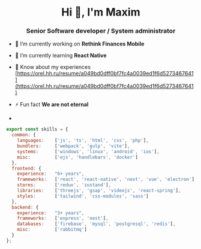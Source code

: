 <h1 align="center">Hi 👋, I'm Maxim</h1>
<h3 align="center">Senior Software developer / System administrator</h3>

- 🔭 I’m currently working on **Rethink Finances Mobile**

- 🌱 I’m currently learning **React Native**

- 📄 Know about my experiences [https://orel.hh.ru/resume/a049bd0dff0bf7fc4a0039ed1f6d5273467641](https://orel.hh.ru/resume/a049bd0dff0bf7fc4a0039ed1f6d5273467641)

- ⚡ Fun fact **We are not eternal**
- 
```js
export const skills = {
  common: {
    languages:    ['js', 'ts', 'html', 'css', 'php'],
    bundlers:     ['webpack', 'gulp', 'vite'],
    systems:      ['windows', 'linux', 'android', 'ios'],
    misc:         ['ejs', 'handlebars', 'docker']
  },
  frontend: {
    experience:   "6+ years",
    frameworks:   ['react', 'react-native', 'next', 'vue', 'electron'],
    stores:       ['redux', 'zustand'],
    libraries:    ['threejs', 'gsap', 'videojs', 'react-spring'],
    styles:       ['tailwind', 'css-modules', 'sass']
  },
  backend: {
    experience:   "3+ years",
    frameworks:   ['express', 'nest'],
    databases:    ['firebase', 'mysql', 'postgresql', 'redis'],
    misc:         ['rabbitmq']
  }
};
```
